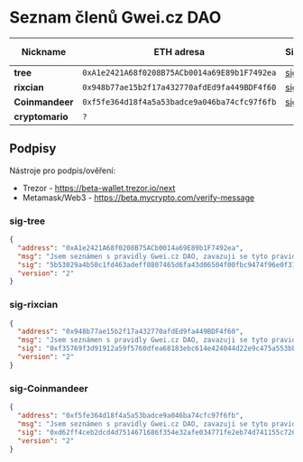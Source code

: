 # Seznam členů Gwei.cz DAO


Nickname        | ETH adresa                                   | Sig.                    |  Discord         | Pozván členem | Členem od
---             | ---                                          | ---                     | ---              | ---           | ---
**tree**        | `0xA1e2421A68f0208B75ACb0014a69E89b1F7492ea` | [sig](#sig-tree)        | tree#7466        | -             | -
**rixcian**     | `0x948b77ae15b2f17a432770afdEd9fa449BDF4f60` | [sig](#sig-rixcian)     | rixcian#4383     | -             | -
**Coinmandeer** | `0xf5fe364d18f4a5a53badce9a046ba74cfc97f6fb` | [sig](#sig-Coinmandeer) | coinmandeer#9287 | -             | -
**cryptomario** | `?`                                          |                         | cryptomario#0917 | -             | -


## Podpisy

Nástroje pro podpis/ověření:
* Trezor - https://beta-wallet.trezor.io/next
* Metamask/Web3 - https://beta.mycrypto.com/verify-message

### sig-tree
```json
{
  "address": "0xA1e2421A68f0208B75ACb0014a69E89b1F7492ea",
  "msg": "Jsem seznámen s pravidly Gwei.cz DAO, zavazuji se tyto pravidla respektovat a chci se stát členem, tree",
  "sig": "5b53029a4b50c1fd463adeff0807465d6fa43d06504f00fbc9474f96e0f317163d6fbf6ee9378944bdad42ee5bdbf75bc154af8ed04fafa7e57237549d011d8d1b",
  "version": "2"
}
```

### sig-rixcian
```json
{
  "address": "0x948b77ae15b2f17a432770afdEd9fa449BDF4f60",
  "msg": "Jsem seznámen s pravidly Gwei.cz DAO, zavazuji se tyto pravidla respektovat a chci se stát členem, rixcian",
  "sig": "0xf35769f3d91912a59f5760dfea68183ebc614e424044d22e9c475a553bba1e8a0501b4a3f38093c7e9e45f6539bd2289f73ab2cc015e1aad0adf0a45f248c15e1b",
  "version": "2"
}
```

### sig-Coinmandeer
```json
{
  "address": "0xf5fe364d18f4a5a53badce9a046ba74cfc97f6fb",
  "msg": "Jsem seznámen s pravidly Gwei.cz DAO, zavazuji se tyto pravidla respektovat a chci se stát členem, Coinmandeer",
  "sig": "0xd62ff4ceb2dcd4d7514671686f354e32afe034771fe2eb74d741155c726e5f760e05e42f7e1375a53fcc2928f1d6c6add6194bcaa03e4ccc980803eb6f7bc6271b",
  "version": "2"
}
```
